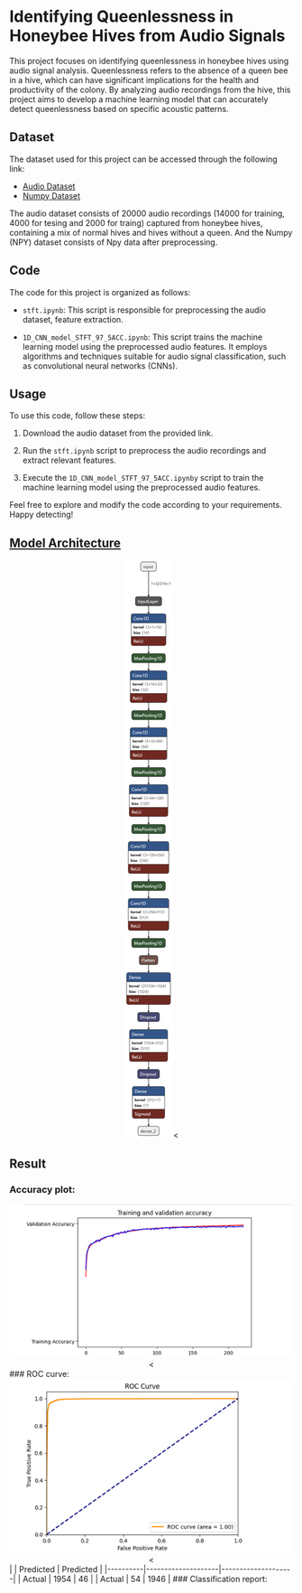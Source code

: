 # Identifying Queenlessness in Honeybee Hives from Audio Signals

This project focuses on identifying queenlessness in honeybee hives using audio signal analysis. Queenlessness refers to the absence of a queen bee in a hive, which can have significant implications for the health and productivity of the colony. By analyzing audio recordings from the hive, this project aims to develop a machine learning model that can accurately detect queenlessness based on specific acoustic patterns.

## Dataset

The dataset used for this project can be accessed through the following link: 
- [Audio Dataset](https://drive.google.com/file/d/1utZiU31JF-4cbJmXlLeU_qZ0O8Y_2nQj/view?usp=sharing)
- [Numpy Dataset](https://drive.google.com/file/d/1iQjGGLkABK1h2AxnYix5G0JHjo4YNvTr/view?usp=sharing)

The audio dataset consists of 20000 audio recordings (14000 for training, 4000 for tesing and 2000 for traing) captured from honeybee hives, containing a mix of normal hives and hives without a queen. And the Numpy (NPY) dataset consists of Npy data after preprocessing.
## Code

The code for this project is organized as follows:

- `stft.ipynb`: This script is responsible for preprocessing the audio dataset, feature extraction.

- `1D_CNN_model_STFT_97_5ACC.ipynb`: This script trains the machine learning model using the preprocessed audio features. It employs algorithms and techniques suitable for audio signal classification, such as convolutional neural networks (CNNs).

## Usage

To use this code, follow these steps:

1. Download the audio dataset from the provided link.

2. Run the `stft.ipynb` script to preprocess the audio recordings and extract relevant features.

3. Execute the `1D_CNN_model_STFT_97_5ACC.ipynby` script to train the machine learning model using the preprocessed audio features.

Feel free to explore and modify the code according to your requirements. Happy detecting!

## [Model Architecture](https://drive.google.com/file/d/1yatezliW9On48Iq85e2Wr_NOTu_M7gGP/view?usp=sharing)
<div align="center"> <img src=1D_CNN_Model_975acc.h5.png>< </div>

## Result
### Accuracy plot:
<div align="center"> <img src=accuracy_plot.png>< </div>
### ROC curve:
<div align="center"> <img src=ROC_curve_plot.png>< </div>
|          | Predicted | Predicted |
|----------|--------------------|--------------------|
| Actual | 1954 | 46 |
| Actual | 54 | 1946 |
### Classification report:



